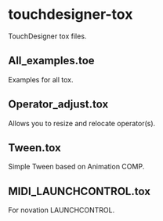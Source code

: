 # touchdesigner-tox

TouchDesigner tox files.

## All_examples.toe

Examples for all tox.

## Operator_adjust.tox

Allows you to resize and relocate operator(s).

## Tween.tox

Simple Tween based on Animation COMP.

## MIDI_LAUNCHCONTROL.tox

For novation LAUNCHCONTROL.
